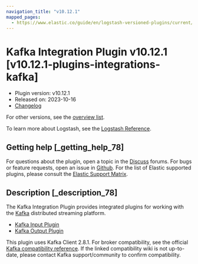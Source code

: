 ```yaml
---
navigation_title: "v10.12.1"
mapped_pages:
  - https://www.elastic.co/guide/en/logstash-versioned-plugins/current/v10.12.1-plugins-integrations-kafka.html
---
```


# Kafka Integration Plugin v10.12.1 [v10.12.1-plugins-integrations-kafka]


* Plugin version: v10.12.1
* Released on: 2023-10-16
* [Changelog](https://github.com/logstash-plugins/logstash-integration-kafka/blob/v10.12.1/CHANGELOG.md)

For other versions, see the [overview list](integration-kafka-index.md).

To learn more about Logstash, see the [Logstash Reference](logstash://reference/index.md).

## Getting help [_getting_help_78]

For questions about the plugin, open a topic in the [Discuss](http://discuss.elastic.co) forums. For bugs or feature requests, open an issue in [Github](https://github.com/logstash-plugins/logstash-integration-kafka). For the list of Elastic supported plugins, please consult the [Elastic Support Matrix](https://www.elastic.co/support/matrix#matrix_logstash_plugins).


## Description [_description_78]

The Kafka Integration Plugin provides integrated plugins for working with the [Kafka](https://kafka.apache.org/) distributed streaming platform.

* [Kafka Input Plugin](logstash://reference/plugins-inputs-kafka.md)
* [Kafka Output Plugin](logstash://reference/plugins-outputs-kafka.md)

This plugin uses Kafka Client 2.8.1. For broker compatibility, see the official [Kafka compatibility reference](https://cwiki.apache.org/confluence/display/KAFKA/Compatibility+Matrix). If the linked compatibility wiki is not up-to-date, please contact Kafka support/community to confirm compatibility.


